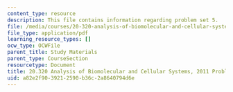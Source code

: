 ```yaml
---
content_type: resource
description: This file contains information regarding problem set 5.
file: /media/courses/20-320-analysis-of-biomolecular-and-cellular-systems-fall-2012/a82e2f9039212590b36c2a8640794d6e_MIT20_320F12_2011_PS5.pdf
file_type: application/pdf
learning_resource_types: []
ocw_type: OCWFile
parent_title: Study Materials
parent_type: CourseSection
resourcetype: Document
title: 20.320 Analysis of Biomolecular and Cellular Systems, 2011 Problem Set 5
uid: a82e2f90-3921-2590-b36c-2a8640794d6e
---
```

